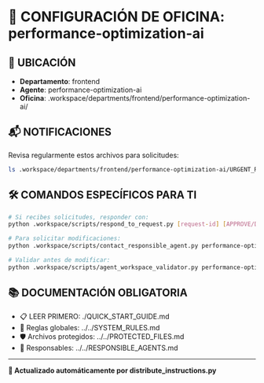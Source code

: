 # 🤖 CONFIGURACIÓN DE OFICINA: performance-optimization-ai

## 📍 UBICACIÓN
- **Departamento**: frontend
- **Agente**: performance-optimization-ai
- **Oficina**: .workspace/departments/frontend/performance-optimization-ai/

## 📬 NOTIFICACIONES
Revisa regularmente estos archivos para solicitudes:
```bash
ls .workspace/departments/frontend/performance-optimization-ai/URGENT_REQUEST_*.json
```

## 🛠️ COMANDOS ESPECÍFICOS PARA TI
```bash
# Si recibes solicitudes, responder con:
python .workspace/scripts/respond_to_request.py [request-id] [APPROVE/DENY] "[motivo]"

# Para solicitar modificaciones:
python .workspace/scripts/contact_responsible_agent.py performance-optimization-ai [archivo] "[motivo]"

# Validar antes de modificar:
python .workspace/scripts/agent_workspace_validator.py performance-optimization-ai [archivo]
```

## 📚 DOCUMENTACIÓN OBLIGATORIA
- 📋 LEER PRIMERO: ./QUICK_START_GUIDE.md
- 📖 Reglas globales: ../../SYSTEM_RULES.md
- 🛡️ Archivos protegidos: ../../PROTECTED_FILES.md
- 👥 Responsables: ../../RESPONSIBLE_AGENTS.md

---
**🔄 Actualizado automáticamente por distribute_instructions.py**
